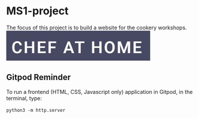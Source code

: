 # MS1-project
The focus of this project is to build a website for the cookery workshops. 
<img src="assets/images/logo.jpg" style="margin: 0;">

## Gitpod Reminder

To run a frontend (HTML, CSS, Javascript only) application in Gitpod, in the terminal, type:

`python3 -m http.server`
